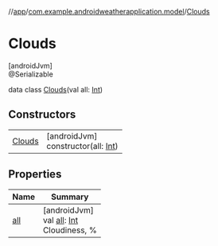 //[app](../../../index.md)/[com.example.androidweatherapplication.model](../index.md)/[Clouds](index.md)

# Clouds

[androidJvm]\
@Serializable

data class [Clouds](index.md)(val all: [Int](https://kotlinlang.org/api/latest/jvm/stdlib/kotlin/-int/index.html))

## Constructors

| | |
|---|---|
| [Clouds](-clouds.md) | [androidJvm]<br>constructor(all: [Int](https://kotlinlang.org/api/latest/jvm/stdlib/kotlin/-int/index.html)) |

## Properties

| Name | Summary |
|---|---|
| [all](all.md) | [androidJvm]<br>val [all](all.md): [Int](https://kotlinlang.org/api/latest/jvm/stdlib/kotlin/-int/index.html)<br>Cloudiness, % |
